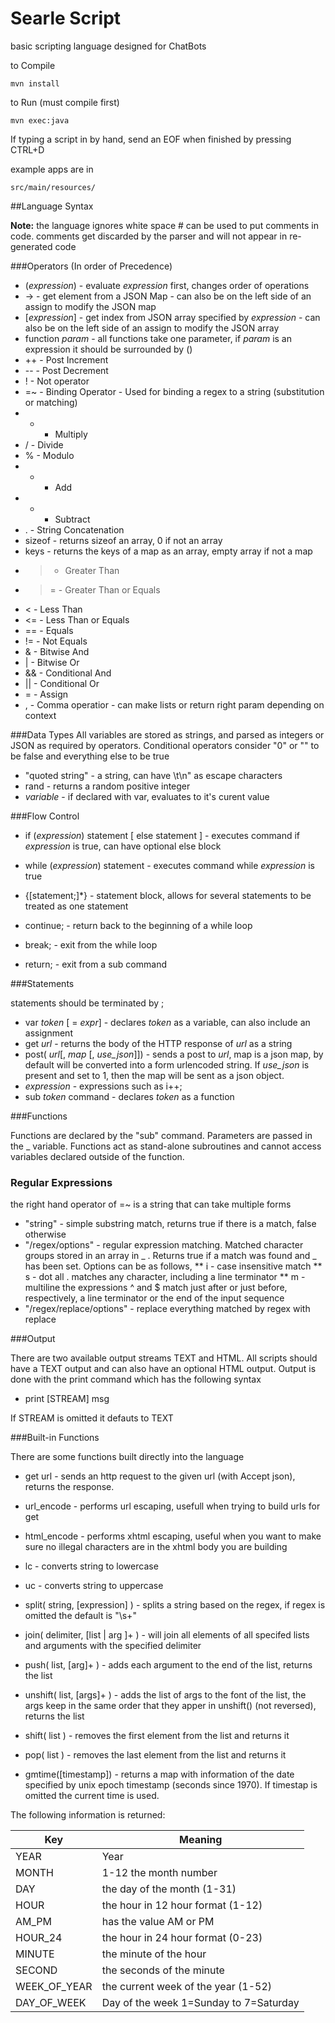 # Searle Script
basic scripting language designed for ChatBots

to Compile
```
mvn install
```
to Run (must compile first)
```
mvn exec:java
```
If typing a script in by hand, send an EOF when finished by pressing CTRL+D

example apps are in
```
src/main/resources/
```

##Language Syntax

**Note:** the language ignores white space
\# can be used to put comments in code. comments get discarded by the parser and will not appear in re-generated code

###Operators (In order of Precedence)
* (*expression*) - evaluate *expression* first, changes order of operations
* ->  - get element from a JSON Map - can also be on the left side of an assign to modify the JSON map
* [*expression*] - get index from JSON array specified by *expression* - can also be on the left side of an assign to modify the JSON array
* function *param* - all functions take one parameter, if *param* is an expression it should be surrounded by ()
* ++ - Post Increment
* -- - Post Decrement
* ! - Not operator
* =~ - Binding Operator - Used for binding a regex to a string (substitution or matching)
* * - Multiply
* / - Divide
* % - Modulo
* + - Add
* - - Subtract
* . - String Concatenation
* sizeof - returns sizeof an array, 0 if not an array
* keys - returns the keys of a map as an array, empty array if not a map
* > - Greater Than
* >= - Greater Than or Equals
* < - Less Than
* <= - Less Than or Equals
* == - Equals
* != - Not Equals
* & - Bitwise And
* | - Bitwise Or
* && - Conditional And
* || - Conditional Or
* = - Assign
* , - Comma operatior - can make lists or return right param depending on context
 
###Data Types
All variables are stored as strings, and parsed as integers or JSON as required by operators.  Conditional operators consider "0" or "" to be false and everything else to be true

* "quoted string" - a string, can have \t\n\" as escape characters
* rand - returns a random positive integer
* *variable* - if declared with var, evaluates to it's curent value

###Flow Control
* if (*expression*) statement [ else statement ]  - executes command if *expression* is true, can have optional else block
* while (*expression*) statement - executes command while *expression* is true
* {[statement;]*} - statement block, allows for several statements to be treated as one statement

* continue; - return back to the beginning of a while loop
* break; - exit from the while loop
* return; - exit from a sub command

###Statements

statements should be terminated by ;

* var *token* [ = *expr*] - declares *token* as a variable, can also include an assignment
* get *url* - returns the body of the HTTP response of *url* as a string
* post( *url*[, *map* [, *use_json*]]) - sends a post to *url*, map is a json map, by default will be converted into a form urlencoded string.  If *use_json* is present and set to 1, then the map will be sent as a json object.
* *expression* - expressions such as i++;
* sub *token* command - declares *token* as a function


###Functions

Functions are declared by the "sub" command.  Parameters are passed in the _ variable.  Functions act as stand-alone subroutines and cannot access variables declared outside of the function.

### Regular Expressions
the right hand operator of =~ is a string that can take multiple forms
* "string" - simple substring match, returns true if there is a match, false otherwise
* "/regex/options" - regular expression matching.  Matched character groups stored in an array in _ . Returns true if a match was found and _ has been set.   Options can be as follows,
** i - case insensitive match
** s - dot all .  matches any character, including a line terminator
** m - multiline  the expressions ^ and $ match just after or just before, respectively, a line terminator or the end of the input sequence
* "/regex/replace/options" - replace everything matched by regex with replace

###Output

There are two available output streams TEXT and HTML.  All scripts should have a TEXT output and can also have an optional HTML output.  Output is done with the print command which has the following syntax
* print [STREAM] msg

If STREAM is omitted it defauts to TEXT

###Built-in Functions

There are some functions built directly into the language
* get url - sends an http request to the given url (with Accept json), returns the response.
* url_encode - performs url escaping, usefull when trying to build urls for get
* html_encode - performs xhtml escaping, useful when you want to make sure no illegal characters are in the xhtml body you are building
* lc - converts string to lowercase
* uc - converts string to uppercase

* split( string, [expression] ) - splits a string based on the regex, if regex is omitted the default is "\\s+"
* join( delimiter, [list | arg ]+ ) - will join all elements of all specifed lists and arguments with the specified delimiter

* push( list, [arg]+ ) - adds each argument to the end of the list, returns the list
* unshift( list, [args]+ ) - adds the list of args to the font of the list, the args keep in the same order that they apper in unshift() (not reversed), returns the list

* shift( list ) - removes the first element from the list and returns it
* pop( list ) - removes the last element from the list and returns it

* gmtime([timestamp]) - returns a map with information of the date specified by unix epoch timestamp (seconds since 1970).  If timestap is omitted the current time is used.

The following information is returned:

Key | Meaning
----|--------
YEAR|Year
MONTH|1-12 the month number
DAY|the day of the month (1-31)
HOUR|the hour in 12 hour format (1-12)
AM_PM|has the value AM or PM
HOUR_24|the hour in 24 hour format (0-23)
MINUTE|the minute of the hour
SECOND|the seconds of the minute
WEEK_OF_YEAR|the current week of the year (1-52)
DAY_OF_WEEK|Day of the week 1=Sunday to 7=Saturday


